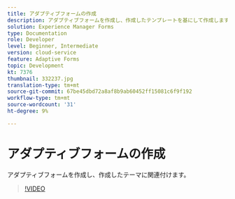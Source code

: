 ```yaml
---
title: アダプティブフォームの作成
description: アダプティブフォームを作成し、作成したテンプレートを基にして作成します。
solution: Experience Manager Forms
type: Documentation
role: Developer
level: Beginner, Intermediate
version: cloud-service
feature: Adaptive Forms
topic: Development
kt: 7376
thumbnail: 332237.jpg
translation-type: tm+mt
source-git-commit: 67be45dbd72a8af8b9ab60452ff15081c6f9f192
workflow-type: tm+mt
source-wordcount: '31'
ht-degree: 9%

---
```



# アダプティブフォームの作成

アダプティブフォームを作成し、作成したテーマに関連付けます。

>[!VIDEO](https://video.tv.adobe.com/v/332237?quality=12&learn=on)

